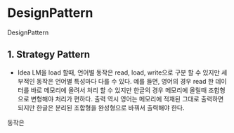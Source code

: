 # DesignPattern
DesignPattern

## 1. Strategy Pattern
- Idea
LM을 load 할때, 언어별 동작은 read, load, write으로 구분 할 수 있지만 세부적인 동작은 언어별 특성마다 다를 수 있다.
예를 들면, 영어의 경우 read 한 데이터를 바로 메모리에 올려서 처리 할 수 있지만 한글의 경우 메모리에 올릴때 조합형으로 변형해야 처리가 편하다.
출력 역시 영어는 메모리에 적재된 그대로 출력하면 되지만 한글은 분리된 조합형을 완성형으로 바꿔서 출력해야 한다.

동작은